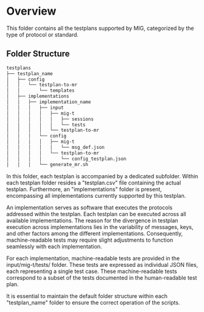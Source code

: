 # Overview

This folder contains all the testplans supported by MIG, categorized by the type of protocol or standard.

## Folder Structure

```bash
testplans
├── testplan_name
│   ├── config
│   │   └── testplan-to-mr
│   │       └── templates
│   ├── implementations
│   │   ├── implementation_name
│   │   │   ├── input
│   │   │   │   ├── mig-t
│   │   │   │   │   ├── sessions
│   │   │   │   │   └── tests
│   │   │   │   └── testplan-to-mr
│   │   │   └── config
│   │   │   │   ├── mig-t
│   │   │   │   │   └── msg_def.json
│   │   │   │   └── testplan-to-mr
│   │   │   │       └── config_testplan.json
│   │   │   └── generate_mr.sh
```

In this folder, each testplan is accompanied by a dedicated subfolder. Within each testplan folder resides a "testplan.csv" file containing the actual testplan. Furthermore, an "implementations" folder is present, encompassing all implementations currently supported by this testplan.

An implementation serves as software that executes the protocols addressed within the testplan. Each testplan can be executed across all available implementations. The reason for the divergence in testplan execution across implementations lies in the variability of messages, keys, and other factors among the different implementations. Consequently, machine-readable tests may require slight adjustments to function seamlessly with each implementation.

For each implementation, machine-readable tests are provided in the input/mig-t/tests/ folder. These tests are expressed as individual JSON files, each representing a single test case. These machine-readable tests correspond to a subset of the tests documented in the human-readable test plan.

It is essential to maintain the default folder structure within each "testplan_name" folder to ensure the correct operation of the scripts.
